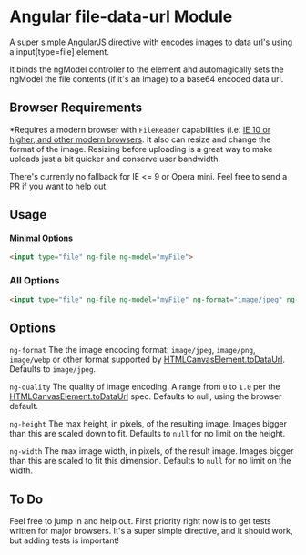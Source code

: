# Angular file-data-url Module

A super simple AngularJS directive with encodes images to data url's using a input[type=file] element.

It binds the ngModel controller to the element and automagically sets the ngModel the file contents (if it's an image) to a base64 encoded data url.


## Browser Requirements

*Requires a modern browser with `FileReader` capabilities (i.e: [IE 10 or higher, and other modern browsers](http://caniuse.com/#feat=filereader). It also can resize and change the format of the image. Resizing before uploading is a great way to make uploads just a bit quicker and conserve user bandwidth.

There's currently no fallback for IE <= 9 or Opera mini. Feel free to send a PR if you want to help out.

## Usage

#### Minimal Options

```html
<input type="file" ng-file ng-model="myFile">
```

### All Options

```html
<input type="file" ng-file ng-model="myFile" ng-format="image/jpeg" ng-quality="1.0" ng-max-width="100" ng-max-height="100">
```

## Options

`ng-format` The the image encoding format: `image/jpeg`, `image/png`, `image/webp` or other format supported by [HTMLCanvasElement.toDataUrl](https://developer.mozilla.org/en/docs/Web/API/HTMLCanvasElement). Defaults to `image/jpeg`.

`ng-quality` The quality of image encoding. A range from `0` to `1.0` per the [HTMLCanvasElement.toDataUrl](https://developer.mozilla.org/en/docs/Web/API/HTMLCanvasElement) spec. Defaults to null, using the browser default.

`ng-height` The max height, in pixels, of the resulting image. Images bigger than this are scaled down to fit. Defaults to `null` for no limit on the height.

`ng-width` The max image width, in pixels, of the result image. Images bigger than this are scaled to fit this dimension. Defaults to `null` for no limit on the width.

## To Do

Feel free to jump in and help out. First priority right now is to get tests written for major browsers.
It's a super simple directive, and it should work, but adding tests is important!